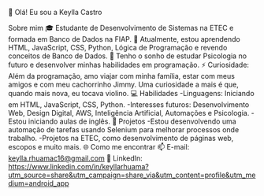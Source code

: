 👋 Olá! Eu sou a Keylla Castro

Sobre mim
🎓 Estudante de Desenvolvimento de Sistemas na ETEC e formada em Banco de Dados na FIAP.
🌱 Atualmente, estou aprendendo HTML, JavaScript, CSS, Python, Lógica de Programação e revendo conceitos de Banco de Dados.
💭 Tenho o sonho de estudar Psicologia no futuro e desenvolver minhas habilidades em programação.
⚡ Curiosidade: Além da programação, amo viajar com minha família, estar com meus amigos e com meu cachorrinho Jimmy. Uma curiosidade a mais é que, quando mais nova, eu tocava violino.
💻 Habilidades
-Linguagens: Iniciando em HTML, JavaScript, CSS, Python.
-Interesses futuros: Desenvolvimento Web, Design Digital, AWS, Inteligência Artificial, Automações e Psicologia.
-Estou iniciando aulas de inglês.
🚀 Projetos
-Estou desenvolvendo uma automação de tarefas usando Selenium para melhorar processos onde trabalho.
-Projetos na ETEC, como desenvolvimento de páginas web, escopos e muito mais.
🌐 Como me encontrar
📫 E-mail: keylla.rhuamac16@gmail.com
💼 LinkedIn: https://www.linkedin.com/in/keyllarhuama?utm_source=share&utm_campaign=share_via&utm_content=profile&utm_medium=android_app
 
<!---
KeyllaCastro/KeyllaCastro is a ✨ special ✨ repository because its `README.md` (this file) appears on your GitHub profile.
You can click the Preview link to take a look at your changes.
--->
